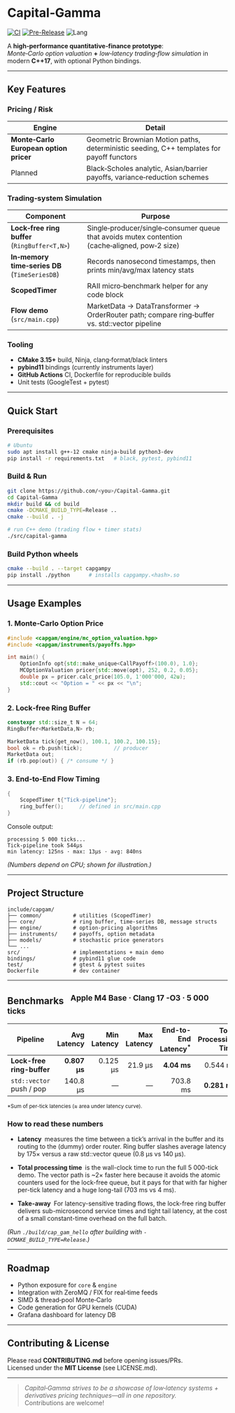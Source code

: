 # Capital‑Gamma
[![CI](https://github.com/Capital-Gamma-by-Surya/Capital-Gamma/actions/workflows/ci.yml/badge.svg)](https://github.com/Capital-Gamma-by-Surya/Capital-Gamma/actions/workflows/ci.yml)
[![Pre-Release](https://img.shields.io/github/release/Capital-Gamma-by-Surya/Capital-Gamma?include_prereleases&label=latest%20pre-release)](https://github.com/Capital-Gamma-by-Surya/Capital-Gamma/releases/tag/v0.0.1-alpha)
![Lang](https://img.shields.io/github/languages/top/Capital-Gamma-by-Surya/Capital-Gamma)

A **high‑performance quantitative‑finance prototype**:  
*Monte‑Carlo option valuation* **+** *low‑latency trading‑flow simulation* in modern **C++17**, with optional Python bindings.

---

## Key Features

### Pricing / Risk
| Engine | Detail |
|--------|--------|
| **Monte‑Carlo European option pricer** | Geometric Brownian Motion paths, deterministic seeding, C++ templates for payoff functors |
| Planned | Black‑Scholes analytic, Asian/barrier payoffs, variance‑reduction schemes |

### Trading‑system Simulation
| Component | Purpose |
|-----------|---------|
| **Lock‑free ring buffer** (`RingBuffer<T,N>`) | Single‑producer/single‑consumer queue that avoids mutex contention (cache‑aligned, pow‑2 size) |
| **In‑memory time‑series DB** (`TimeSeriesDB`) | Records nanosecond timestamps, then prints min/avg/max latency stats |
| **ScopedTimer** | RAII micro‑benchmark helper for any code block |
| **Flow demo** (`src/main.cpp`) | MarketData → DataTransformer → OrderRouter path; compare ring‑buffer vs. std::vector pipeline |

### Tooling
* **CMake 3.15+** build, Ninja, clang‑format/black linters  
* **pybind11** bindings (currently instruments layer)  
* **GitHub Actions** CI, Dockerfile for reproducible builds  
* Unit tests (GoogleTest + pytest)

---

## Quick Start

### Prerequisites
```bash
# Ubuntu
sudo apt install g++-12 cmake ninja-build python3-dev
pip install -r requirements.txt   # black, pytest, pybind11
```

### Build & Run
```bash
git clone https://github.com/<you>/Capital-Gamma.git
cd Capital-Gamma
mkdir build && cd build
cmake -DCMAKE_BUILD_TYPE=Release ..
cmake --build . -j

# run C++ demo (trading flow + timer stats)
./src/capital-gamma
```

### Build Python wheels
```bash
cmake --build . --target capgampy
pip install ./python      # installs capgampy.<hash>.so
```

---

## Usage Examples

### 1. Monte‑Carlo Option Price
```cpp
#include <capgam/engine/mc_option_valuation.hpp>
#include <capgam/instruments/payoffs.hpp>

int main() {
    OptionInfo opt{std::make_unique<CallPayoff>(100.0), 1.0};
    MCOptionValuation pricer{std::move(opt), 252, 0.2, 0.05};
    double px = pricer.calc_price(105.0, 1'000'000, 42u);
    std::cout << "Option = " << px << "\n";
}
```

### 2. Lock‑free Ring Buffer
```cpp
constexpr std::size_t N = 64;
RingBuffer<MarketData,N> rb;

MarketData tick{get_now(), 100.1, 100.2, 100.15};
bool ok = rb.push(tick);          // producer
MarketData out;
if (rb.pop(out)) { /* consume */ }
```

### 3. End‑to‑End Flow Timing
```cpp
{
    ScopedTimer t{"Tick‑pipeline"};
    ring_buffer();     // defined in src/main.cpp
}
```
Console output:
```
processing 5 000 ticks...
Tick‑pipeline took 544µs
min latency: 125ns · max: 13µs · avg: 840ns
```

*(Numbers depend on CPU; shown for illustration.)*

---

## Project Structure
```
include/capgam/
├── common/          # utilities (ScopedTimer)
├── core/            # ring buffer, time‑series DB, message structs
├── engine/          # option‑pricing algorithms
├── instruments/     # payoffs, option metadata
├── models/          # stochastic price generators
└── ...
src/                 # implementations + main demo
bindings/            # pybind11 glue code
test/                # gtest & pytest suites
Dockerfile           # dev container
```

---

## Benchmarks  <sup>Apple M4 Base · Clang 17 -O3 · 5 000 ticks</sup>

| Pipeline                           | Avg Latency | Min Latency | Max Latency | End-to-End Latency<sup>*</sup> | Total Processing Time |
|-----------------------------------|------------:|------------:|------------:|------------------------------:|----------------------:|
| **Lock-free ring-buffer**         | **0.807 µs** | 0.125 µs | 21.9 µs | **4.04 ms** | 0.544 ms |
| `std::vector` push / pop          | 140.8 µs | — | — | 703.8 ms | **0.281 ms** |

<sup>*Sum of per-tick latencies (≈ area under latency curve).</sup>

### How to read these numbers
* **Latency** measures the time between a tick’s arrival in the buffer and its routing to the (dummy) order router.
Ring buffer slashes average latency by 175× versus a raw std::vector queue (0.8 µs vs 140 µs).

* **Total processing time** is the wall-clock time to run the full 5 000-tick demo.
The vector path is ~2× faster here because it avoids the atomic counters used for the lock-free queue, but it pays for that with far higher per-tick latency and a huge long-tail (703 ms vs 4 ms).

* **Take-away** For latency-sensitive trading flows, the lock-free ring buffer delivers sub-microsecond service times and tight tail latency, at the cost of a small constant-time overhead on the full batch.

*(Run `./build/cap_gam_hello` after building with `-DCMAKE_BUILD_TYPE=Release`.)*

---

## Roadmap
- Python exposure for `core` & `engine`
- Integration with ZeroMQ / FIX for real‑time feeds
- SIMD & thread‑pool Monte‑Carlo
- Code generation for GPU kernels (CUDA)
- Grafana dashboard for latency DB

---

## Contributing & License
Please read **CONTRIBUTING.md** before opening issues/PRs.  
Licensed under the **MIT License** (see LICENSE.md).

---

> *Capital‑Gamma strives to be a showcase of low‑latency systems + derivatives pricing techniques—all in one repository.*  
> Contributions are welcome!
